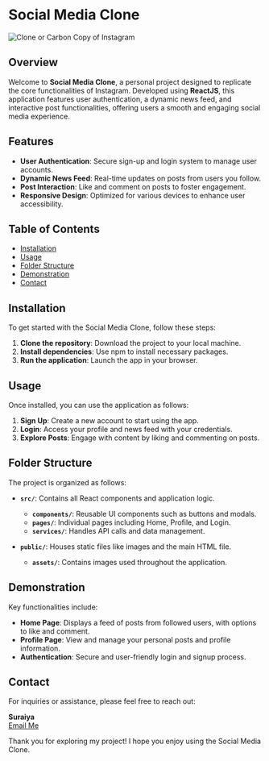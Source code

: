 # Social Media Clone

![Clone or Carbon Copy of Instagram](https://ny.m.wikipedia.org/wiki/File:Instagram_icon.png)

## Overview

Welcome to **Social Media Clone**, a personal project designed to replicate the core functionalities of Instagram. Developed using **ReactJS**, this application features user authentication, a dynamic news feed, and interactive post functionalities, offering users a smooth and engaging social media experience.

## Features

- **User Authentication**: Secure sign-up and login system to manage user accounts.
- **Dynamic News Feed**: Real-time updates on posts from users you follow.
- **Post Interaction**: Like and comment on posts to foster engagement.
- **Responsive Design**: Optimized for various devices to enhance user accessibility.

## Table of Contents

- [Installation](#installation)
- [Usage](#usage)
- [Folder Structure](#folder-structure)
- [Demonstration](#demonstration)
- [Contact](#contact)

## Installation

To get started with the Social Media Clone, follow these steps:

1. **Clone the repository**: Download the project to your local machine.
2. **Install dependencies**: Use npm to install necessary packages.
3. **Run the application**: Launch the app in your browser.

## Usage

Once installed, you can use the application as follows:

1. **Sign Up**: Create a new account to start using the app.
2. **Login**: Access your profile and news feed with your credentials.
3. **Explore Posts**: Engage with content by liking and commenting on posts.

## Folder Structure

The project is organized as follows:

- **`src/`**: Contains all React components and application logic.
  - **`components/`**: Reusable UI components such as buttons and modals.
  - **`pages/`**: Individual pages including Home, Profile, and Login.
  - **`services/`**: Handles API calls and data management.

- **`public/`**: Houses static files like images and the main HTML file.
  - **`assets/`**: Contains images used throughout the application.

## Demonstration

Key functionalities include:

- **Home Page**: Displays a feed of posts from followed users, with options to like and comment.
- **Profile Page**: View and manage your personal posts and profile information.
- **Authentication**: Secure and user-friendly login and signup process.

## Contact

For inquiries or assistance, please feel free to reach out:

**Suraiya**  
[Email Me](mailto:your-suraiya444444@gmail.com)  

Thank you for exploring my project! I hope you enjoy using the Social Media Clone.

